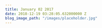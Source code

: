 ```yaml
---
title: January 02 2017
date: 2018-12-19 03:28:05.632000000 Z
blog_image_path: "/images/placeholder.jpg"
---
```


